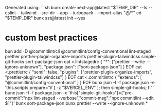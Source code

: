 Generated using: ```sh
bunx create-next-app@latest "$TEMP_DIR" --ts --eslint --tailwind --src-dir --app --turbopack --import-alias "@/*"
cd "$TEMP_DIR"
bunx sst@latest init --yes

# custom best practices
bun add -D @commitlint/cli @commitlint/config-conventional lint-staged prettier prettier-plugin-organize-imports prettier-plugin-tailwindcss simple-git-hooks sort-package-json
cat <<EOF >.lintstagedrc
{
  "*": ["prettier --write --ignore-unknown"],
  "package.json": ["sort-package-json"]
}
EOF
cat <<EOF >.prettierrc
{
  "semi": false,
  "plugins": ["prettier-plugin-organize-imports", "prettier-plugin-tailwindcss"]
}
EOF
cat <<EOF >.commitlintrc
{
  "extends": [
    "@commitlint/config-conventional"
  ]
}
EOF
bunx json -I -f package.json -e 'this.scripts.prepare="if [ -z \"$VERCEL_ENV\" ]; then simple-git-hooks; fi"'
bunx json -I -f package.json -e 'this["simple-git-hooks"]={"pre-commit":"npx lint-staged --verbose","commit-msg":"npx commitlint --edit $1"}'
bunx sort-package-json
bunx prettier --write --ignore-unknown *
```
